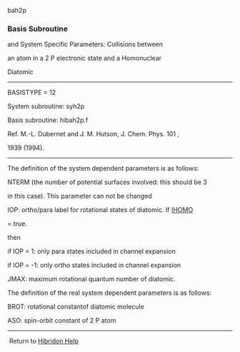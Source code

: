 bah2p


###   Basis Subroutine

and System Specific Parameters: Collisions between

an atom in a  2  P  electronic state and a Homonuclear

Diatomic


------------------------------


BASISTYPE = 12


System subroutine:  syh2p


Basis subroutine:  hibah2p.f


Ref.  M.-L. Dubernet and J. M. Hutson, J. Chem. Phys.  101 ,

1939 (1994).


------------------------------


The definition of the system dependent parameters is as follows:

NTERM (the number of potential surfaces involved:  this should be 3

in this case).  This parameter can not be changed


IOP:       ortho/para  label for rotational states of diatomic. If  [IHOMO](ihomo.html)

=.true.

then

if IOP = 1: only  para  states included in channel expansion


if IOP = -1: only  ortho  states included in channel expansion


JMAX:     maximum rotational quantum number of diatomic.


The definition of the real system dependent parameters is as follows:


BROT:    rotational constantof diatomic molecule


ASO:    spin-orbit constant of  2  P  atom


------------------------------


[](hibhelp.html) [](up_arrow.gif)   Return to  [Hibridon Help](hibhelp.html)
